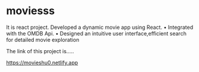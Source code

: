 # moviesss

 It is react project.
 Developed a dynamic movie app using React.
• Integrated with the OMDB Api.
• Designed an intuitive user interface,efficient search for detailed movie
exploration



The link of this project is.....

https://movieshu0.netlify.app
